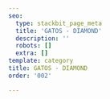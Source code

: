 ```yaml
---
seo:
  type: stackbit_page_meta
  title: 'GATOS - DIAMOND'
  description: ''
  robots: []
  extra: []
template: category
title: GATOS - DIAMOND
order: '002'

---
```

